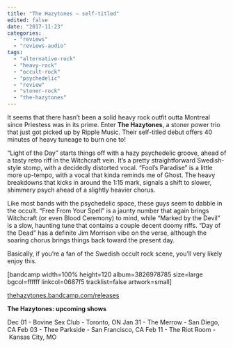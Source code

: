 ```yaml
---
title: "The Hazytones – self-titled"
edited: false
date: "2017-11-23"
categories:
  - "reviews"
  - "reviews-audio"
tags:
  - "alternative-rock"
  - "heavy-rock"
  - "occult-rock"
  - "psychedelic"
  - "review"
  - "stoner-rock"
  - "the-hazytones"
---
```


It seems that there hasn’t been a solid heavy rock outfit outta Montreal since Priestess was in its prime. Enter **The Hazytones**, a stoner power trio that just got picked up by Ripple Music. Their self-titled debut offers 40 minutes of heavy tuneage to burn one to!

“Light of the Day” starts things off with a hazy psychedelic groove, ahead of a tasty retro riff in the Witchcraft vein. It’s a pretty straightforward Swedish-style stomp, with a decidedly distorted vocal. “Fool’s Paradise” is a little more up-tempo, with a vocal that kinda reminds me of Ghost. The heavy breakdowns that kicks in around the 1:15 mark, signals a shift to slower, shimmery psych ahead of a slightly heavier chorus.

Like most bands with the psychedelic space, these guys seem to dabble in the occult. “Free From Your Spell” is a jaunty number that again brings Witchcraft (or even Blood Ceremony) to mind, while “Marked by the Devil” is a slow, haunting tune that contains a couple decent doomy riffs. “Day of the Dead” has a definite Jim Morrison vibe on the verse, although the soaring chorus brings things back toward the present day.

Basically, if you’re a fan of the Swedish occult rock scene, you’ll very likely enjoy this.

\[bandcamp width=100% height=120 album=3826978785 size=large bgcol=ffffff linkcol=0687f5 tracklist=false artwork=small\]

[thehazytones.bandcamp.com/releases](https://thehazytones.bandcamp.com/releases)

**The Hazytones: upcoming shows**

Dec 01 - Bovine Sex Club - Toronto, ON Jan 31 - The Merrow - San Diego, CA Feb 03 - Thee Parkside - San Francisco, CA Feb 11 - The Riot Room - Kansas City, MO
